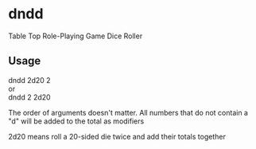 # dndd
Table Top Role-Playing Game Dice Roller

## Usage
dndd 2d20 2  
or  
dndd 2 2d20  

The order of arguments doesn't matter. All numbers that do not contain a "d"
will be added to the total as modifiers

2d20 means roll a 20-sided die twice and add their totals together
